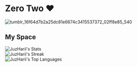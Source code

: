 # Zero Two ❤️
![tumblr_16f64d7b2a25dc81e6674c3415537372_02ff8e85_540](https://github.com/user-attachments/assets/550a0436-2348-4c58-8ca9-5777eaf45b66)

## My Space
![JuzHarii's Stats](https://github-readme-stats.vercel.app/api?username=JuzHarii&theme=tokyonight&show_icons=true&hide_border=true&count_private=true)<br>
![JuzHarii's Streak](https://github-readme-streak-stats.herokuapp.com/?user=JuzHarii&theme=tokyonight&hide_border=true)<br>
![JuzHarii's Top Languages](https://github-readme-stats.vercel.app/api/top-langs/?username=JuzHarii&theme=tokyonight&show_icons=true&hide_border=true&layout=compact)

